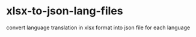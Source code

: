 # xlsx-to-json-lang-files
convert language translation in xlsx format into json file for each language
